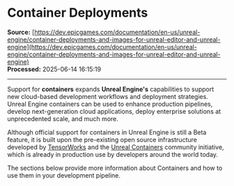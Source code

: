 # Container Deployments

**Source:** [https://dev.epicgames.com/documentation/en-us/unreal-engine/container-deployments-and-images-for-unreal-editor-and-unreal-engine](https://dev.epicgames.com/documentation/en-us/unreal-engine/container-deployments-and-images-for-unreal-editor-and-unreal-engine)  
**Processed:** 2025-06-14 16:15:19

---

Support for **containers** expands **Unreal Engine's** capabilities to support new cloud-based development workflows and deployment strategies. Unreal Engine containers can be used to enhance production pipelines, develop next-generation cloud applications, deploy enterprise solutions at unprecedented scale, and much more.

Although official support for containers in Unreal Engine is still a Beta feature, it is built upon the pre-existing open source infrastructure developed by [TensorWorks](https://tensorworks.com.au/) and the [Unreal Containers](https://unrealcontainers.com/) community initiative, which is already in production use by developers around the world today.

The sections below provide more information about Containers and how to use them in your development pipeline.
